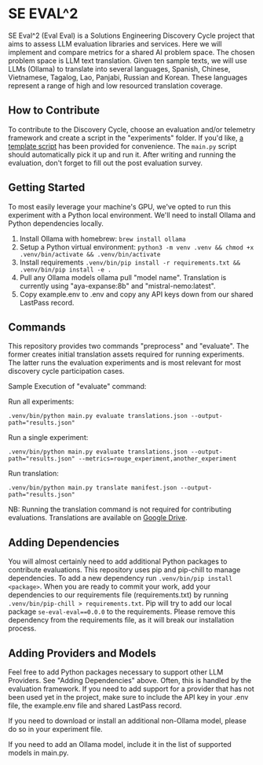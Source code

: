 # SE EVAL^2
SE Eval^2 (Eval Eval) is a Solutions Engineering Discovery Cycle project that aims to assess LLM evaluation libraries and services. Here we will implement and compare metrics for a shared AI problem space. The chosen problem space is LLM text translation.
Given ten sample texts, we will use LLMs (Ollama) to translate into several languages, Spanish, Chinese, Vietnamese, Tagalog, Lao, Panjabi, Russian and Korean. These languages represent a range of high and low resourced translation coverage. 

## How to Contribute
To contribute to the Discovery Cycle, choose an evaluation and/or telemetry framework and create a script in the "experiments" folder. If you'd like, [a template script](experiments/template.py) has been provided for convenience.
The `main.py` script should automatically pick it up and run it. After writing and running the evaluation, don't forget to fill out the post evaluation survey.

## Getting Started
To most easily leverage your machine's GPU, we've opted to run this experiment with a Python local environment. We'll need to install Ollama and Python dependencies locally.

1. Install Ollama with homebrew: `brew install ollama`
2. Setup a Python virtual environment: `python3 -m venv .venv && chmod +x .venv/bin/activate && .venv/bin/activate`
3. Install requirements `.venv/bin/pip install -r requirements.txt && .venv/bin/pip install -e .`
4. Pull any Ollama models ollama pull "model name". Translation is currently using "aya-expanse:8b" and "mistral-nemo:latest".
5. Copy example.env to .env and copy any API keys down from our shared LastPass record.

## Commands
This repository provides two commands "preprocess" and "evaluate". The former creates initial translation assets required for running experiments. The latter runs the evaluation experiments and is most relevant for most discovery cycle participation cases.

Sample Execution of "evaluate" command:

Run all experiments:

```shell
.venv/bin/python main.py evaluate translations.json --output-path="results.json"
```

Run a single experiment:
```shell
.venv/bin/python main.py evaluate translations.json --output-path="results.json" --metrics=rouge_experiment,another_experiment
```

Run translation:
```shell
.venv/bin/python main.py translate manifest.json --output-path="results.json"
```
NB: Running the translation command is not required for contributing evaluations. Translations are available on [Google Drive](https://drive.google.com/drive/folders/1Ytaw5QCVPBu2KzkCdTRkts00i2m1WE2P?usp=drive_link).

## Adding Dependencies
You will almost certainly need to add additional Python packages to contribute evaluations. This repository uses pip and pip-chill to manage dependencies. To add a new dependency run `.venv/bin/pip install <package>`. When you are ready to commit your work, add your dependencies to our requirements file (requirements.txt) by running `.venv/bin/pip-chill > requirements.txt`. Pip will try to add our local package `se-eval-eval==0.0.0` to the requirements. Please remove this dependency from the requirements file, as it will break our installation process.

## Adding Providers and Models
Feel free to add Python packages necessary to support other LLM Providers. See "Adding Dependencies" above. Often, this is handled by the evaluation framework. If you need to add support for a provider that has not been used yet in the project, make sure to include the API key in your .env file, the example.env file and shared LastPass record.

If you need to download or install an additional non-Ollama model, please do so in your experiment file.

If you need to add an Ollama model, include it in the list of supported models in main.py.